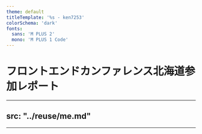 ```yaml
---
theme: default
titleTemplate: '%s - ken7253'
colorSchema: 'dark'
fonts:
  sans: 'M PLUS 2'
  mono: 'M PLUS 1 Code'
---
```


# フロントエンドカンファレンス北海道参加レポート

---
src: "../reuse/me.md"
---
---

